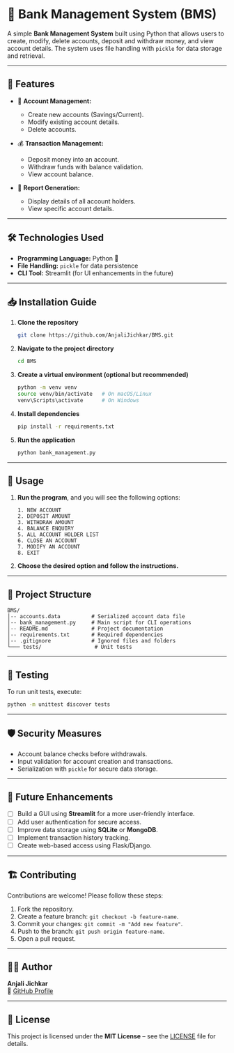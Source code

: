# 🏦 Bank Management System (BMS)

A simple **Bank Management System** built using Python that allows users to create, modify, delete accounts, deposit and withdraw money, and view account details. The system uses file handling with `pickle` for data storage and retrieval.

---

## 🚀 Features

- 📂 **Account Management:**  
  - Create new accounts (Savings/Current).  
  - Modify existing account details.  
  - Delete accounts.  

- 💰 **Transaction Management:**  
  - Deposit money into an account.  
  - Withdraw funds with balance validation.  
  - View account balance.  

- 📜 **Report Generation:**  
  - Display details of all account holders.  
  - View specific account details.  

---

## 🛠️ Technologies Used

- **Programming Language:** Python 🐍  
- **File Handling:** `pickle` for data persistence  
- **CLI Tool:** Streamlit (for UI enhancements in the future)  

---

## 📥 Installation Guide

1. **Clone the repository**  
   ```bash
   git clone https://github.com/AnjaliJichkar/BMS.git
   ```

2. **Navigate to the project directory**  
   ```bash
   cd BMS
   ```

3. **Create a virtual environment (optional but recommended)**  
   ```bash
   python -m venv venv
   source venv/bin/activate   # On macOS/Linux
   venv\Scripts\activate      # On Windows
   ```

4. **Install dependencies**  
   ```bash
   pip install -r requirements.txt
   ```

5. **Run the application**  
   ```bash
   python bank_management.py
   ```

---

## 📖 Usage

1. **Run the program**, and you will see the following options:

   ```
   1. NEW ACCOUNT
   2. DEPOSIT AMOUNT
   3. WITHDRAW AMOUNT
   4. BALANCE ENQUIRY
   5. ALL ACCOUNT HOLDER LIST
   6. CLOSE AN ACCOUNT
   7. MODIFY AN ACCOUNT
   8. EXIT
   ```

2. **Choose the desired option and follow the instructions.**

---

## 📁 Project Structure

```
BMS/
│-- accounts.data          # Serialized account data file
│-- bank_management.py     # Main script for CLI operations
│-- README.md              # Project documentation
│-- requirements.txt       # Required dependencies
│-- .gitignore             # Ignored files and folders
└─── tests/                 # Unit tests
```

---

## 🧪 Testing

To run unit tests, execute:

```bash
python -m unittest discover tests
```

---

## 🛡️ Security Measures

- Account balance checks before withdrawals.  
- Input validation for account creation and transactions.  
- Serialization with `pickle` for secure data storage.  

---

## 🌟 Future Enhancements

- [ ] Build a GUI using **Streamlit** for a more user-friendly interface.  
- [ ] Add user authentication for secure access.  
- [ ] Improve data storage using **SQLite** or **MongoDB**.  
- [ ] Implement transaction history tracking.  
- [ ] Create web-based access using Flask/Django.  

---

## 🏗️ Contributing

Contributions are welcome! Please follow these steps:

1. Fork the repository.  
2. Create a feature branch: `git checkout -b feature-name`.  
3. Commit your changes: `git commit -m "Add new feature"`.  
4. Push to the branch: `git push origin feature-name`.  
5. Open a pull request.  

---

## 🧑‍💻 Author

**Anjali Jichkar**  
🔗 [GitHub Profile](https://github.com/AnjaliJichkar)

---

## 📜 License

This project is licensed under the **MIT License** – see the [LICENSE](LICENSE) file for details.

